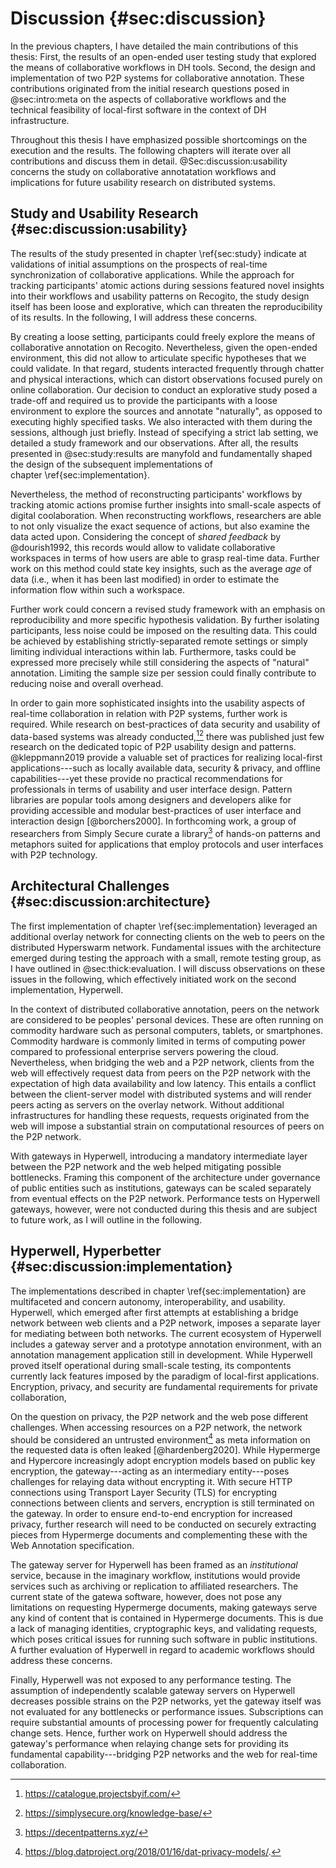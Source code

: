 # Discussion {#sec:discussion}

In the previous chapters, I have detailed the main contributions of this thesis: First, the results of an open-ended user testing study that explored the means of collaborative workflows in DH tools. Second, the design and implementation of two P2P systems for collaborative annotation. These contributions originated from the initial research questions posed in @sec:intro:meta on the aspects of collaborative workflows and the technical feasibility of local-first software in the context of DH infrastructure.

Throughout this thesis I have emphasized possible shortcomings on the execution and the results. The following chapters will iterate over all contributions and discuss them in detail. @Sec:discussion:usability concerns the study on collaborative annotatation workflows and implications for future usability research on distributed systems.

## Study and Usability Research {#sec:discussion:usability}

The results of the study presented in chapter \ref{sec:study} indicate at validations of initial assumptions on the prospects of real-time synchronization of collaborative applications. While the approach for tracking participants' atomic actions during sessions featured novel insights into their workflows and usability patterns on Recogito, the study design itself has been loose and explorative, which can threaten the reproducibility of its results. In the following, I will address these concerns.

By creating a loose setting, participants could freely explore the means of collaborative annotation on Recogito. Nevertheless, given the open-ended environment, this did not allow to articulate specific hypotheses that we could validate. In that regard, students interacted frequently through chatter and physical interactions, which can distort observations focused purely on online collaboration. Our decision to conduct an explorative study posed a trade-off and required us to provide the participants with a loose environment to explore the sources and annotate "naturally", as opposed to executing highly specified tasks. We also interacted with them during the sessions, although just briefly. Instead of specifying a strict lab setting, we detailed a study framework and our observations. After all, the results presented in @sec:study:results are manyfold and fundamentally shaped the design of the subsequent implementations of chapter \ref{sec:implementation}.

Nevertheless, the method of reconstructing participants' workflows by tracking atomic actions promise further insights into small-scale aspects of digital coolaboration. When reconstructing workflows, researchers are able to not only visualize the exact sequence of actions, but also examine the data acted upon. Considering the concept of _shared feedback_ by @dourish1992, this records would allow to validate collaborative workspaces in terms of how users are able to grasp real-time data. Further work on this method could state key insights, such as the average _age_ of data (i.e., when it has been last modified) in order to estimate the information flow within such a workspace.

Further work could concern a revised study framework with an emphasis on reproducibility and more specific hypothesis validation. By further isolating participants, less noise could be imposed on the resulting data. This could be achieved by establishing strictly-separated remote settings or simply limiting individual interactions within lab. Furthermore, tasks could be expressed more precisely while still considering the aspects of "natural" annotation. Limiting the sample size per session could finally contribute to reducing noise and overall overhead.

In order to gain more sophisticated insights into the usability aspects of real-time collaboration in relation with P2P systems, further work is required. While research on best-practices of data security and usability of data-based systems was already conducted,[^if-library][^simply-secure-kb] there was published just few research on the dedicated topic of P2P usability design and patterns. @kleppmann2019 provide a valuable set of practices for realizing local-first applications---such as locally available data, security & privacy, and offline capabilities---yet these provide no practical recommendations for professionals in terms of usability and user interface design. Pattern libraries are popular tools among designers and developers alike for providing accessible and modular best-practices of user interface and interaction design [@borchers2000]. In forthcoming work, a group of researchers from Simply Secure curate a library[^lots] of hands-on patterns and metaphors suited for applications that employ protocols and user interfaces with P2P technology.

[^if-library]: <https://catalogue.projectsbyif.com/>
[^simply-secure-kb]: <https://simplysecure.org/knowledge-base/>
[^lots]: <https://decentpatterns.xyz/>

## Architectural Challenges {#sec:discussion:architecture}

The first implementation of chapter \ref{sec:implementation} leveraged an additional overlay network for connecting clients on the web to peers on the distributed Hyperswarm network. Fundamental issues with the architecture emerged during testing the approach with a small, remote testing group, as I have outlined in @sec:thick:evaluation. I will discuss observations on these issues in the following, which effectively initiated work on the second implementation, Hyperwell.

In the context of distributed collaborative annotation, peers on the network are considered to be peoples' personal devices. These are often running on commodity hardware such as personal computers, tablets, or smartphones. Commodity hardware is commonly limited in terms of computing power compared to professional enterprise servers powering the cloud. Nevertheless, when bridging the web and a P2P network, clients from the web will effectively request data from peers on the P2P network with the expectation of high data availability and low latency. This entails a conflict between the client-server model with distributed systems and will render peers acting as servers on the overlay network. Without additional infrastructures for handling these requests, requests originated from the web will impose a substantial strain on computational resources of peers on the P2P network.

With gateways in Hyperwell, introducing a mandatory intermediate layer between the P2P network and the web helped mitigating possible bottlenecks. Framing this component of the architecture under governance of public entities such as institutions, gateways can be scaled separately from eventual effects on the P2P network. Performance tests on Hyperwell gateways, however, were not conducted during this thesis and are subject to future work, as I will outline in the following.

## Hyperwell, Hyperbetter {#sec:discussion:implementation}

The implementations described in chapter \ref{sec:implementation} are multifaceted and concern autonomy, interoperability, and usability. Hyperwell, which emerged after first attempts at establishing a bridge network between web clients and a P2P network, imposes a separate layer for mediating between both networks. The current ecosystem of Hyperwell includes a gateway server and a prototype annotation environment, with an annotation management application still in development. While Hyperwell proved itself operational during small-scale testing, its compontents currently lack features imposed by the paradigm of local-first applications. Encryption, privacy, and security are fundamental requirements for private collaboration,

On the question on privacy, the P2P network and the web pose different challenges. When accessing resources on a P2P network, the network should be considered an untrusted environment[^dat-privacy-models] as meta information on the requested data is often leaked [@hardenberg2020]. While Hypermerge and Hypercore increasingly adopt encryption models based on public key encryption, the gateway---acting as an intermediary entity---poses challenges for relaying data without encrypting it. With secure HTTP connections using Transport Layer Security (TLS) for encrypting connections between clients and servers, encryption is still terminated on the gateway. In order to ensure end-to-end encryption for increased privacy, further research will need to be conducted on securely extracting pieces from Hypermerge documents and complementing these with the Web Annotation specification.

The gateway server for Hyperwell has been framed as an _institutional_ service, because in the imaginary workflow, institutions would provide services such as archiving or replication to affiliated researchers. The current state of the gatewa software, however, does not pose any limitations on requesting Hypermerge documents, making gateways serve any kind of content that is contained in Hypermerge documents. This is due a lack of managing identities, cryptographic keys, and validating requests, which poses critical issues for running such software in public institutions. A further evaluation of Hyperwell in regard to academic workflows should address these concerns.

Finally, Hyperwell was not exposed to any performance testing. The assumption of independently scalable gateway servers on Hyperwell decreases possible strains on the P2P networks, yet the gateway itself was not evaluated for any bottlenecks or performance issues. Subscriptions can require substantial amounts of processing power for frequently calculating change sets. Hence, further work on Hyperwell should address the gateway's performance when relaying change sets for providing its fundamental capability---bridging P2P networks and the web for real-time collaboration.

[^dat-privacy-models]: <https://blog.datproject.org/2018/01/16/dat-privacy-models/>.

